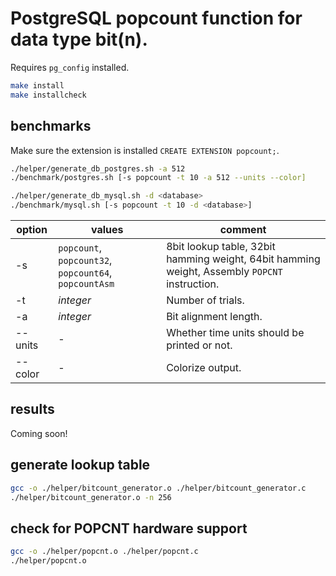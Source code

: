 # PostgreSQL popcount function for data type bit(n).
Requires `pg_config` installed.

```sh
make install
make installcheck
```

## benchmarks
Make sure the extension is installed `CREATE EXTENSION popcount;`.

```sh
./helper/generate_db_postgres.sh -a 512
./benchmark/postgres.sh [-s popcount -t 10 -a 512 --units --color]

./helper/generate_db_mysql.sh -d <database>
./benchmark/mysql.sh [-s popcount -t 10 -d <database>]
```

option | values | comment
--- | --- | ---
-s | `popcount`, `popcount32`, `popcount64`, `popcountAsm` | 8bit lookup table, 32bit hamming weight, 64bit hamming weight, Assembly `POPCNT` instruction.
-t | *integer* | Number of trials.
-a | *integer* | Bit alignment length.
--units | - | Whether time units should be printed or not.
--color | - | Colorize output.

## results
Coming soon!

## generate lookup table
```sh
gcc -o ./helper/bitcount_generator.o ./helper/bitcount_generator.c
./helper/bitcount_generator.o -n 256
```
## check for POPCNT hardware support
```sh
gcc -o ./helper/popcnt.o ./helper/popcnt.c
./helper/popcnt.o
```
